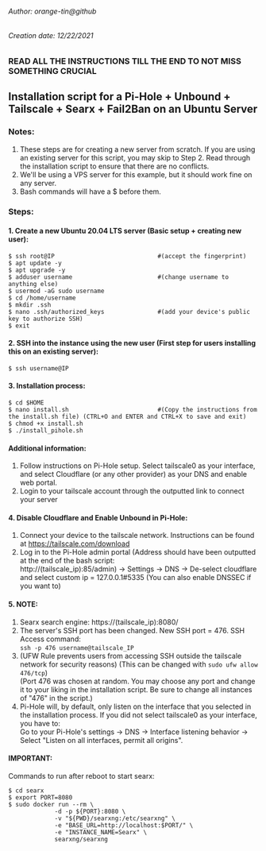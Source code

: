 ###### Author: orange-tin@github
###### Creation date: 12/22/2021

### READ ALL THE INSTRUCTIONS TILL THE END TO NOT MISS SOMETHING CRUCIAL

## Installation script for a Pi-Hole + Unbound + Tailscale + Searx + Fail2Ban on an Ubuntu Server

### Notes: 
1. These steps are for creating a new server from scratch. If you are using an existing server for this script, you may skip to Step 2. Read through the installation script to ensure that there are no conflicts.
2. We'll be using a VPS server for this example, but it should work fine on any server.
3. Bash commands will have a $ before them.

### Steps:
#### 1. Create a new Ubuntu 20.04 LTS server (Basic setup + creating new user):

```
$ ssh root@IP                             #(accept the fingerprint)
$ apt update -y
$ apt upgrade -y
$ adduser username                        #(change username to anything else)
$ usermod -aG sudo username
$ cd /home/username
$ mkdir .ssh
$ nano .ssh/authorized_keys               #(add your device's public key to authorize SSH)
$ exit
```

#### 2. SSH into the instance using the new user (First step for users installing this on an existing server):

```
$ ssh username@IP
```

#### 3. Installation process:
```
$ cd $HOME
$ nano install.sh                         #(Copy the instructions from the install.sh file) (CTRL+O and ENTER and CTRL+X to save and exit)
$ chmod +x install.sh
$ ./install_pihole.sh
```

#### Additional information:
1. Follow instructions on Pi-Hole setup. Select tailscale0 as your interface, and select Cloudflare (or any other provider) as your DNS and enable web portal.
2. Login to your tailscale account through the outputted link to connect your server

#### 4. Disable Cloudflare and Enable Unbound in Pi-Hole:
1. Connect your device to the tailscale network. Instructions can be found at https://tailscale.com/download
2. Log in to the Pi-Hole admin portal (Address should have been outputted at the end of the bash script: <br/>http://(tailscale_ip):85/admin) -> Settings -> DNS -> De-select cloudflare and select custom ip = 127.0.0.1#5335 (You can also enable DNSSEC if you want to)

#### 5. NOTE:
1. Searx search engine: https://(tailscale_ip):8080/
2. The server's SSH port has been changed. New SSH port = 476. SSH Access command:<br/>```ssh -p 476 username@tailscale_IP```
3. (UFW Rule prevents users from accessing SSH outside the tailscale network for security reasons) (This can be changed with ```sudo ufw allow 476/tcp```)<br/>(Port 476 was chosen at random. You may choose any port and change it to your liking in the installation script. Be sure to change all instances of "476" in the script.)
4. Pi-Hole will, by default, only listen on the interface that you selected in the installation process. If you did not select tailscale0 as your interface, you have to: <br/>Go to your Pi-Hole's settings -> DNS -> Interface listening behavior -> Select "Listen on all interfaces, permit all origins".

#### IMPORTANT:
Commands to run after reboot to start searx:

```
$ cd searx
$ export PORT=8080
$ sudo docker run --rm \
             -d -p ${PORT}:8080 \
             -v "${PWD}/searxng:/etc/searxng" \
             -e "BASE_URL=http://localhost:$PORT/" \
             -e "INSTANCE_NAME=Searx" \
             searxng/searxng
```
